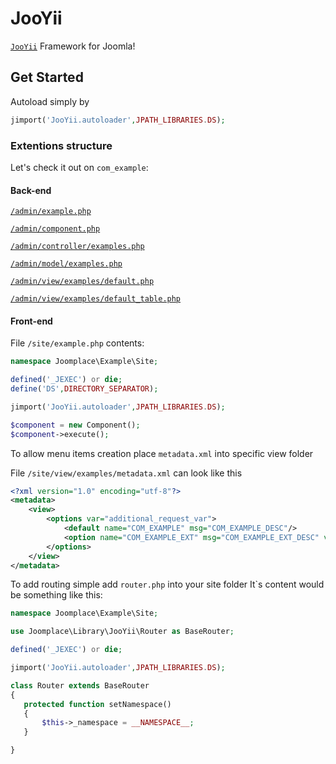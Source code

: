 # JooYii
[`JooYii`](https://joomplace.github.io/JooYii/) Framework for Joomla!
## Get Started
Autoload simply by
```PHP
jimport('JooYii.autoloader',JPATH_LIBRARIES.DS);
```

### Extentions structure
Let's  check it out on `com_example`:

#### Back-end
[`/admin/example.php`](https://github.com/joomplace/JooYii/wiki/_com_example-admin-example_php)

[`/admin/component.php`](https://github.com/joomplace/JooYii/wiki/_com_example-admin-component_php)

[`/admin/controller/examples.php`](https://github.com/joomplace/JooYii/wiki/_com_example-admin-controller-example_php)

[`/admin/model/examples.php`](https://github.com/joomplace/JooYii/wiki/_com_example-admin-model-example_php)

[`/admin/view/examples/default.php`](https://github.com/joomplace/JooYii/wiki/_com_example-admin-views-examples-default_php)

[`/admin/view/examples/default_table.php`](https://github.com/joomplace/JooYii/wiki/_com_example-admin-views-examples-default-table_php)

#### Front-end
File `/site/example.php` contents:
```PHP
namespace Joomplace\Example\Site;

defined('_JEXEC') or die;
define('DS',DIRECTORY_SEPARATOR);

jimport('JooYii.autoloader',JPATH_LIBRARIES.DS);

$component = new Component();
$component->execute();
```
To allow menu items creation place `metadata.xml` into specific view folder

File `/site/view/examples/metadata.xml` can look like this
```XML
<?xml version="1.0" encoding="utf-8"?>
<metadata>
	<view>
		<options var="additional_request_var">
			<default name="COM_EXAMPLE" msg="COM_EXAMPLE_DESC"/>
			<option name="COM_EXAMPLE_EXT" msg="COM_EXAMPLE_EXT_DESC" value="additional_request_var_value" />
		</options>
	</view>
</metadata>
```
To add routing simple add `router.php` into your site folder
It`s content would be something like this:
 ```PHP
 namespace Joomplace\Example\Site;
 
 use Joomplace\Library\JooYii\Router as BaseRouter;
 
 defined('_JEXEC') or die;
 
 jimport('JooYii.autoloader',JPATH_LIBRARIES.DS);
 
 class Router extends BaseRouter
 {
 	protected function setNamespace()
 	{
 		$this->_namespace = __NAMESPACE__;
 	}
 
 }
 ```
